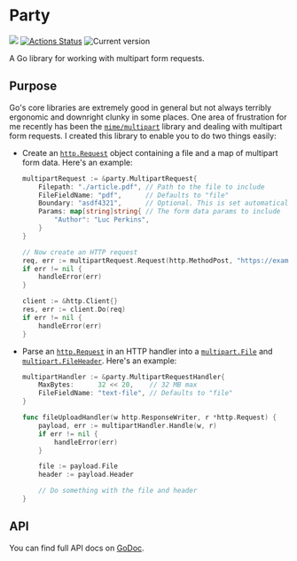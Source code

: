 # Party

[![](https://godoc.org/github.com/lucperkins/party?status.svg)](http://godoc.org/github.com/lucperkins/party)
[![Actions Status](https://action-badges.now.sh/lucperkins/party?action=test)](https://github.com/lucperkins/party/actions)
![Current version](https://img.shields.io/github/tag/lucperkins/party.svg?color=orange&label=Current%20version)

A Go library for working with multipart form requests.

## Purpose

Go's core libraries are extremely good in general but not always terribly ergonomic and downright clunky in some places. One area of frustration for me recently has been the [`mime/multipart`](https://godoc.org/mime/multipart) library and dealing with multipart form requests. I created this library to enable you to do two things easily:

* Create an [`http.Request`](https://godoc.org/net/http#Request) object containing a file and a map of multipart form data. Here's an example:

    ```go
    multipartRequest := &party.MultipartRequest{
        Filepath: "./article.pdf", // Path to the file to include
        FileFieldName: "pdf",      // Defaults to "file"
        Boundary: "asdf4321",      // Optional. This is set automatically if none is supplied
        Params: map[string]string{ // The form data params to include
            "Author": "Luc Perkins",
        }
    }

    // Now create an HTTP request
    req, err := multipartRequest.Request(http.MethodPost, "https://example/com")
    if err != nil {
        handleError(err)
    }

    client := &http.Client{}
    res, err := client.Do(req)
    if err != nil {
        handleError(err)
    }
    ```

* Parse an [`http.Request`](https://godoc.org/net/http#Request) in an HTTP handler into a [`multipart.File`](https://godoc.org/mime/multipart#File) and [`multipart.FileHeader`](https://godoc.org/mime/multipart#FileHeader). Here's an example:

    ```go
    multipartHandler := &party.MultipartRequestHandler{
        MaxBytes:      32 << 20,    // 32 MB max
        FileFieldName: "text-file", // Defaults to "file"
    }

    func fileUploadHandler(w http.ResponseWriter, r *http.Request) {
        payload, err := multipartHandler.Handle(w, r)
        if err != nil {
            handleError(err)
        }

        file := payload.File
        header := payload.Header

        // Do something with the file and header
    }
    ```

## API

You can find full API docs on [GoDoc](https://godoc.org/github.com/lucperkins/party).
